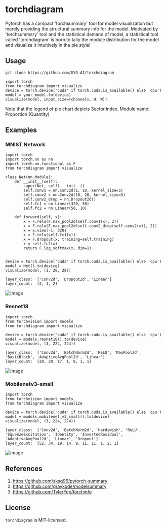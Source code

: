 # torchdiagram
Pytorch has a compact 'torchsummary' tool for model visualization but merely providing the structural summary info for the model. Motivated by 'torchsummary' tool and the statistical demand of model, a statistical tool called 'torchdiagram' is born to tally the module distribution for the model and visualize it intuitively in the pie style!


## Usage
```git clone https://github.com/GYQ-AI/torchdiagram```

```
import torch
from torchdiagram import visualize
device = torch.device('cuda' if torch.cuda.is_available() else 'cpu')
model = your_model.to(device)
visualize(model, input_size=(channels, H, W))
```
Note that the legend of pie chart depicts Sector index. Module name: Proportion (Quantity)

## Examples
### MNIST Network
```
import torch
import torch.nn as nn
import torch.nn.functional as F
from torchdiagram import visualize

class Net(nn.Module):
    def __init__(self):
        super(Net, self).__init__()
        self.conv1 = nn.Conv2d(1, 10, kernel_size=5)
        self.conv2 = nn.Conv2d(10, 20, kernel_size=5)
        self.conv2_drop = nn.Dropout2d()
        self.fc1 = nn.Linear(320, 50)
        self.fc2 = nn.Linear(50, 10)

    def forward(self, x):
        x = F.relu(F.max_pool2d(self.conv1(x), 2))
        x = F.relu(F.max_pool2d(self.conv2_drop(self.conv2(x)), 2))
        x = x.view(-1, 320)
        x = F.relu(self.fc1(x))
        x = F.dropout(x, training=self.training)
        x = self.fc2(x)
        return F.log_softmax(x, dim=1)


device = torch.device('cuda' if torch.cuda.is_available() else 'cpu')
model = Net().to(device)
visualize(model, (1, 28, 28))
```
```
layer_class:  ['Conv2d', 'Dropout2d', 'Linear']
layer_count:  [2, 1, 2]
```
![image](https://github.com/GYQ-AI/torchdiagram/blob/main/examples/MNIST%20Network.png)

### Resnet18
```
import torch
from torchvision import models
from torchdiagram import visualize

device = torch.device('cuda' if torch.cuda.is_available() else 'cpu')
model = models.resnet18().to(device)
visualize(model, (3, 224, 224))
```
```
layer_class:  ['Conv2d', 'BatchNorm2d', 'ReLU', 'MaxPool2d', 'BasicBlock', 'AdaptiveAvgPool2d', 'Linear']
layer_count:  [20, 20, 17, 1, 8, 1, 1]
```
![image](https://github.com/GYQ-AI/torchdiagram/blob/main/examples/Resnet18.png)

### Mobilenetv3-small
```
import torch
from torchvision import models
from torchdiagram import visualize

device = torch.device('cuda' if torch.cuda.is_available() else 'cpu')
model = models.mobilenet_v3_small().to(device)
visualize(model, (3, 224, 224))
```
```
layer_class:  ['Conv2d', 'BatchNorm2d', 'Hardswish', 'ReLU', 'SqueezeExcitation', 'Identity', 'InvertedResidual', 'AdaptiveAvgPool2d', 'Linear', 'Dropout']
layer_count:  [52, 34, 19, 14, 9, 11, 11, 1, 2, 1]
```
![image](https://github.com/GYQ-AI/torchdiagram/blob/main/examples/Mobilenetv3-small.png)

## References
1. https://github.com/sksq96/pytorch-summary 
2. https://github.com/graykode/modelsummary 
3. https://github.com/TylerYep/torchinfo
## License
```torchdiagram``` is MIT-licensed.
